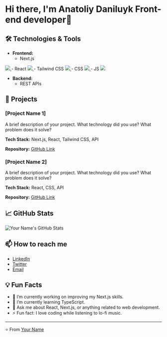 # Hi there, I'm Anatoliy Daniluyk Front-end developer👋

## 🛠️ Technologies & Tools

- **Frontend:** 
  - Next.js <a href="https://github.com/harish-sethuraman/readme-components">
<img  src="https://readme-components.vercel.app/api?component=logo&fill=black&logo=nextjs&svgfill=f06629">
</a> 
  - React <a href="https://github.com/harish-sethuraman/readme-components">
 <img  src="https://readme-components.vercel.app/api?component=logo&fill=black&logo=react&animation=spin&svgfill=15d8fe">  
</a>
  - Tailwind CSS <a href="https://github.com/harish-sethuraman/readme-components">
<img  src="https://readme-components.vercel.app/api?component=logo&fill=black&logo=tailwind&svgfill=f06629">
</a> 
  - CSS <a href="https://github.com/harish-sethuraman/readme-components">
<img  src="https://readme-components.vercel.app/api?component=logo&fill=black&logo=css&svgfill=f06629">
</a> 
  - JS <a href="https://github.com/harish-sethuraman/readme-components">
<img  src="https://readme-components.vercel.app/api?component=logo&fill=black&logo=javascript&svgfill=f6df1c">
</a> 

- **Backend:**
  - REST APIs

## 🚀 Projects

### [Project Name 1]
A brief description of your project. What technology did you use? What problem does it solve?

**Tech Stack:** Next.js, React, Tailwind CSS, API

**Repository:** [GitHub Link](#)

### [Project Name 2]
A brief description of your project. What technology did you use? What problem does it solve?

**Tech Stack:** React, CSS, API

**Repository:** [GitHub Link](#)

## 📈 GitHub Stats

![Your Name's GitHub Stats](https://github-readme-stats.vercel.app/api?username=your-github-username&show_icons=true&theme=radical)

## 📫 How to reach me

- [LinkedIn](https://linkedin.com/in/your-linkedin-username)
- [Twitter](https://twitter.com/your-twitter-username)
- [Email](mailto:your-email@example.com)

## 💡 Fun Facts

- 🔭 I’m currently working on improving my Next.js skills.
- 🌱 I’m currently learning TypeScript.
- 💬 Ask me about React, Next.js, or anything related to web development.
- ⚡ Fun fact: I love coding while listening to lo-fi music.

---

⭐️ From [Your Name](https://github.com/your-github-username)

